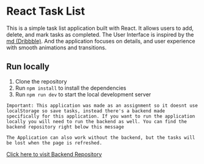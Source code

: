 # React Task List

This is a simple task list application built with React. It allows users to add, delete, and mark tasks as completed. The User Interface is inspired by the [md (Dribbble)](https://dribbble.com/shots/21947540-Simple-ToDo). And the application focuses on details, and user experience with smooth animations and transitions.

## Run locally

1. Clone the repository
2. Run `npm install` to install the dependencies
3. Run `npm run dev` to start the local development server

`
Important: This application was made as an assignment so it doesnt use localStorage so save tasks, instead there's a backend made specifically for this application. If you want to run the application locally you will need to run the backend as well. You can find the backend repository right below this message
`

`The Application can also work without the backend, but the tasks will be lost when the page is refreshed.`

[Click here to visit Backend Repository](https://github.com/jazz287/react-task-list-backend)
